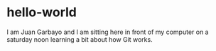 # hello-world

I am Juan Garbayo and I am sitting here in front of my computer on a saturday noon learning a bit about how Git works.
